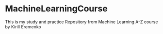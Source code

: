 # MachineLearningCourse
This is my study and practice Repository from Machine Learning A-Z course by Kirill Eremenko

